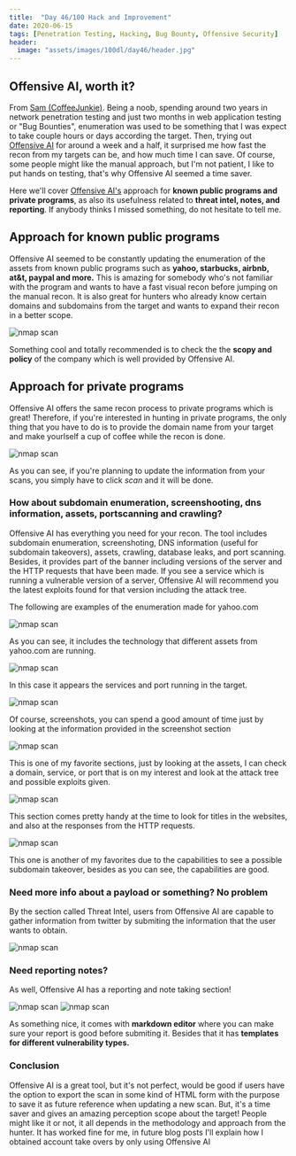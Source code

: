```yaml
---
title:  "Day 46/100 Hack and Improvement"
date: 2020-06-15
tags: [Penetration Testing, Hacking, Bug Bounty, Offensive Security]
header: 
  image: "assets/images/100dl/day46/header.jpg"
---
```



## Offensive AI, worth it?

From [Sam (CoffeeJunkie)](https://twitter.com/coffeejunkiee_). Being a noob, spending around two years in network penetration testing and just two months in web application testing or "Bug Bounties", enumeration was used to be something that I was expect to take couple hours or days according the target. Then, trying out [Offensive AI](https://bounty.offensiveai.com/) for around a week and a half, it surprised me how fast the recon from my targets can be, and how much time I can save. Of course, some people might like the manual approach, but I'm not patient, I like to put hands on testing, that's why Offensive AI seemed a time saver.

Here we'll cover [Offensive AI's](https://bounty.offensiveai.com/) approach for **known public programs and private programs**, as also its usefulness related to **threat intel, notes, and reporting**. If anybody thinks I missed something, do not hesitate to tell me. 

## Approach for known public programs

Offensive AI seemed to be constantly updating the enumeration of the assets from known public programs such as **yahoo, starbucks, airbnb, at&t, paypal and more.** This is amazing for somebody who's not familiar with the program and wants to have a fast visual recon before jumping on the manual recon. It is also great for hunters who already know certain domains and subdomains from the target and wants to expand their recon in a better scope. 

<img src="{{ site.url }}{{ site.baseurl }}/assets/images/100dl/day45/public.png" alt="nmap scan">

Something cool and totally recommended is to check the the **scopy and policy** of the company which is well provided by Offensive AI. 

## Approach for private programs

Offensive AI offers the same recon process to private programs which is great! Therefore, if you're interested in hunting in private programs, the only thing that you have to do is to provide the domain name from your target and make yourlself a cup of coffee while the recon is done. 

<img src="{{ site.url }}{{ site.baseurl }}/assets/images/100dl/day45/private.png" alt="nmap scan">

As you can see, if you're planning to update the information from your scans, you simply have to click *scan* and it will be done. 

### How about subdomain enumeration, screenshooting, dns information, assets, portscanning and crawling?

Offensive AI has everything you need for your recon. The tool includes subdomain enumeration, screenshoting, DNS information (useful for subdomain takeovers), assets, crawling, database leaks, and port scanning. Besides, it provides part of the banner including versions of the server and the HTTP requests that have been made. If you see a service which is running a vulnerable version of a server, Offensive AI will recommend you the latest exploits found for that version including the attack tree. 

The following are examples of the enumeration made for yahoo.com

<img src="{{ site.url }}{{ site.baseurl }}/assets/images/100dl/day45/finger.png" alt="nmap scan">

As you can see, it includes the technology that different assets from yahoo.com are running. 

<img src="{{ site.url }}{{ site.baseurl }}/assets/images/100dl/day45/services&ports.png" alt="nmap scan">

In this case it appears the services and port running in the target.

<img src="{{ site.url }}{{ site.baseurl }}/assets/images/100dl/day45/screen.png" alt="nmap scan">

Of course, screenshots, you can spend a good amount of time just by looking at the information provided in the screenshot section 

<img src="{{ site.url }}{{ site.baseurl }}/assets/images/100dl/day45/assets.png" alt="nmap scan">

This is one of my favorite sections, just by looking at the assets, I can check a domain, service, or port that is on my interest and look at the attack tree and possible exploits given. 

<img src="{{ site.url }}{{ site.baseurl }}/assets/images/100dl/day45/http.png" alt="nmap scan">

This section comes pretty handy at the time to look for titles in the websites, and also at the responses from the HTTP requests. 

<img src="{{ site.url }}{{ site.baseurl }}/assets/images/100dl/day45/dns.png" alt="nmap scan">

This one is another of my favorites due to the capabilities to see a possible subdomain takeover, besides as you can see, the capabilities are good. 

### Need more info about a payload or something? No problem

By the section called Threat Intel, users from Offensive AI are capable to gather information from twitter by submiting the information that the user wants to obtain. 

<img src="{{ site.url }}{{ site.baseurl }}/assets/images/100dl/day45/intel.png" alt="nmap scan">

### Need reporting notes? 

As well, Offensive AI has a reporting and note taking section!

<img src="{{ site.url }}{{ site.baseurl }}/assets/images/100dl/day45/report.png" alt="nmap scan">
<img src="{{ site.url }}{{ site.baseurl }}/assets/images/100dl/day45/notes.png" alt="nmap scan">

As something nice, it comes with **markdown editor** where you can make sure your report is good before submiting it. Besides that it has **templates for different vulnerability types.**

### Conclusion

Offensive AI is a great tool, but it's not perfect, would be good if users have the option to export the scan in some kind of HTML form with the purpose to save it as future reference when updating a new scan. But, it's a time saver and gives an amazing perception scope about the target! People might like it or not, it all depends in the methodology and approach from the hunter. It has worked fine for me, in future blog posts I'll explain how I obtained account take overs by only using Offensive AI







